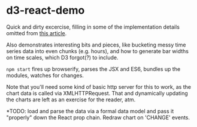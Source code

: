 # d3-react-demo

Quick and dirty excercise, filling in some of the implementation details omitted from [this article](http://blog.siftscience.com/blog/2015/4/6/d-threeact-how-sift-science-made-d3-react-besties).

Also demonstrates interesting bits and pieces, like bucketing messy time series data into even chunks (e.g. hours), and how to generate bar widths on time scales, which D3 forgot(?) to include.

`npm start` fires up browserify, parses the JSX and ES6, bundles up the modules, watches for changes.

Note that you'll need some kind of basic http server for this to work, as the chart data is called via XMLHTTPRequest. That and dynamically updating the charts are left as an exercise for the reader, atm.

*TODO: load and parse the data via a formal data model and pass it "properly" down the React prop chain. Redraw chart on 'CHANGE' events.
